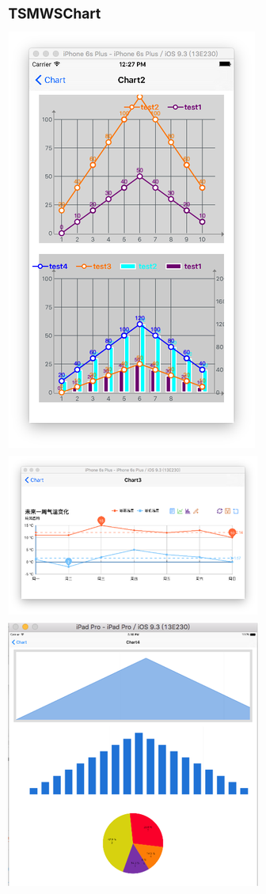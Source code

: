 # TSMWSChart
![image](https://github.com/tikeyc/TSMWSChart/raw/master/ReadMe/screen1.png)     


![image](https://github.com/tikeyc/TSMWSChart/raw/master/ReadMe/screen2.png)

![image](https://github.com/tikeyc/TSMWSChart/raw/master/ReadMe/screen3.png)
